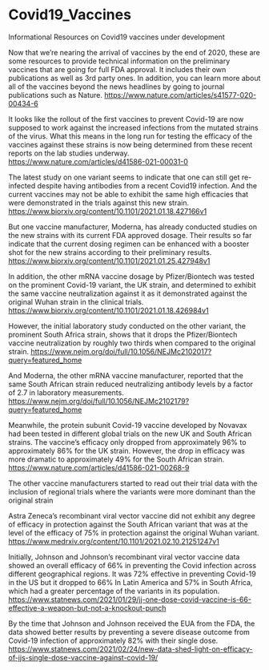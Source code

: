 # Covid19_Vaccines
Informational Resources on Covid19 vaccines under development

Now that we’re nearing the arrival of vaccines by the end of 2020, these are some resources to provide technical information on the preliminary vaccines that are going for full FDA approval. 
It includes their own publications as well as 3rd party ones. In addition, you can learn more about all of the vaccines beyond the news headlines by going to journal publications such as Nature.
https://www.nature.com/articles/s41577-020-00434-6

It looks like the rollout of the first vaccines to prevent Covid-19 are now supposed to work against the increased infections from the mutated strains of the  virus. What this means in the long run for testing the efficacy of  the vaccines against these strains is now being determined from these recent reports on the lab studies underway.
https://www.nature.com/articles/d41586-021-00031-0

The latest study on one variant seems to indicate that one can still get re-infected despite having antibodies from a recent Covid19 infection.  And the current vaccines may not be able to exhibit the same high efficacies that were demonstrated in the trials against  this new strain. 
https://www.biorxiv.org/content/10.1101/2021.01.18.427166v1

But one vaccine manufacturer, Moderna,  has already conducted studies on the new strains with its current FDA approved dosage. Their results so far indicate that the current  dosing regimen can be enhanced with a booster shot for the new strains according to their preliminary results.
https://www.biorxiv.org/content/10.1101/2021.01.25.427948v1

In addition, the other mRNA vaccine dosage by Pfizer/Biontech  was tested on the prominent Covid-19 variant, the UK strain, and determined to exhibit the same vaccine neutralization against it as it demonstrated against the original Wuhan strain in the clinical trials. 
https://www.biorxiv.org/content/10.1101/2021.01.18.426984v1

However, the initial laboratory study conducted on the other variant, the prominent South Africa strain, shows that it drops the Pfizer/Biontech vaccine neutralization by roughly two thirds when compared to the original strain.
https://www.nejm.org/doi/full/10.1056/NEJMc2102017?query=featured_home

And Moderna, the other mRNA vaccine manufacturer, reported that the same South African strain reduced neutralizing antibody levels by a factor of 2.7 in  laboratory measurements.
https://www.nejm.org/doi/full/10.1056/NEJMc2102179?query=featured_home

Meanwhile, the protein subunit Covid-19 vaccine developed by Novavax had been tested in different global trials on the new UK and South African strains. The vaccine’s efficacy only dropped from approximately 96%  to approximately 86% for the UK strain. However, the drop in efficacy was more dramatic to approximately 49% for the South African strain. 
https://www.nature.com/articles/d41586-021-00268-9

The other vaccine manufacturers started to read out their trial data with the inclusion of regional trials where the variants were more dominant than the original strain

Astra Zeneca’s  recombinant viral vector vaccine did not exhibit  any degree of efficacy in protection against the South African variant that was at the level of the  efficacy of 75% in protection against the original Wuhan variant. 
https://www.medrxiv.org/content/10.1101/2021.02.10.21251247v1

Initially, Johnson and Johnson’s recombinant viral vector vaccine data showed an overall efficacy of 66%  in preventing the Covid infection across different geographical regions. It was 72% effective in preventing Covid-19 in the US but it dropped to 66% In Latin America and 57% in South Africa, which had a greater percentage of the variants in its population. 
https://www.statnews.com/2021/01/29/jj-one-dose-covid-vaccine-is-66-effective-a-weapon-but-not-a-knockout-punch

By the time that Johnson and Johnson received the EUA from the FDA, the data showed better results by preventing a severe disease outcome from Covid-19 infection of approximately 82% with their single dose. 
https://www.statnews.com/2021/02/24/new-data-shed-light-on-efficacy-of-jjs-single-dose-vaccine-against-covid-19/
